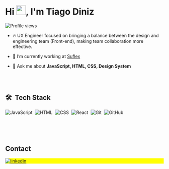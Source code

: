 <h1 align="left">Hi <img src="https://raw.githubusercontent.com/kaueMarques/kaueMarques/master/hi.gif" height="30px">, I'm Tiago Diniz</h1>
<p align="left"> <img src="https://komarev.com/ghpvc/?username=maykbrito&color=yellow" alt="Profile views" /> </p>

- 🔥 UX Engineer focused on bringing a balance between the design and engineering team (Front-end), making team collaboration more effective.

- 🔭 I’m currently working at [Suflex](suflex.com.br)

- 💬 Ask me about **JavaScript, HTML, CSS, Design System**

<br><br>
## 🛠 &nbsp;Tech Stack
![JavaScript](https://img.shields.io/badge/-JavaScript-05122A?style=flat&logo=javascript)&nbsp;
![HTML](https://img.shields.io/badge/-HTML-05122A?style=flat&logo=HTML5)&nbsp;
![CSS](https://img.shields.io/badge/-CSS-05122A?style=flat&logo=CSS3&logoColor=1572B6)&nbsp;
![React](https://img.shields.io/badge/-React-05122A?style=flat&logo=react)&nbsp;
![Git](https://img.shields.io/badge/-Git-05122A?style=flat&logo=git)&nbsp;
![GitHub](https://img.shields.io/badge/-GitHub-05122A?style=flat&logo=github)&nbsp;
<br><br>


<br><br>

## Contact

<p align="left" style="background:yellow">
<a href="https://www.linkedin.com/in/tiago-diniz/" target="_blank">
  <img align="center" src="https://img.shields.io/badge/LinkedIn-0077B5?style=for-the-badge&logo=linkedin&logoColor=white" alt="linkedin"/>
</p>
